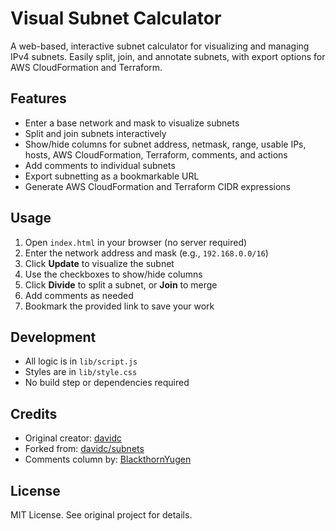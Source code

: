 # Visual Subnet Calculator

A web-based, interactive subnet calculator for visualizing and managing IPv4 subnets. Easily split, join, and annotate subnets, with export options for AWS CloudFormation and Terraform.

## Features

- Enter a base network and mask to visualize subnets
- Split and join subnets interactively
- Show/hide columns for subnet address, netmask, range, usable IPs, hosts, AWS CloudFormation, Terraform, comments, and actions
- Add comments to individual subnets
- Export subnetting as a bookmarkable URL
- Generate AWS CloudFormation and Terraform CIDR expressions

## Usage

1. Open `index.html` in your browser (no server required)
2. Enter the network address and mask (e.g., `192.168.0.0/16`)
3. Click **Update** to visualize the subnet
4. Use the checkboxes to show/hide columns
5. Click **Divide** to split a subnet, or **Join** to merge
6. Add comments as needed
7. Bookmark the provided link to save your work

## Development

- All logic is in `lib/script.js`
- Styles are in `lib/style.css`
- No build step or dependencies required

## Credits

- Original creator: [davidc](https://github.com/davidc)
- Forked from: [davidc/subnets](https://github.com/davidc/subnets)
- Comments column by: [BlackthornYugen](https://github.com/BlackthornYugen)

## License

MIT License. See original project for details.
